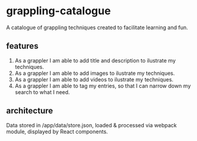 # grappling-catalogue
A catalogue of grappling techniques created to facilitate learning and fun.

## features

1. As a grappler I am able to add title and description to ilustrate my techniques.
 1. As a grappler I am able to add images to ilustrate my techniques.
 2. As a grappler I am able to add videos to ilustrate my techniques.
2. As a grappler I am able to tag my entries, so that I can narrow down my search to what I need.

## architecture
Data stored in /app/data/store.json, loaded & processed via webpack module, displayed by React components.
